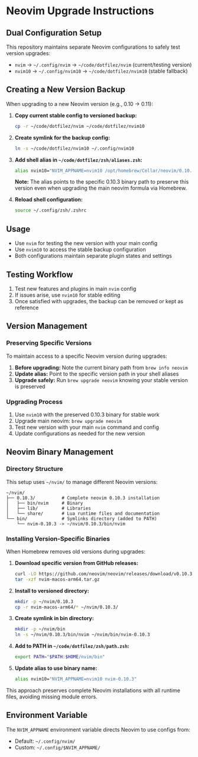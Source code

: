 # Neovim Upgrade Instructions

## Dual Configuration Setup

This repository maintains separate Neovim configurations to safely test version upgrades:

- `nvim` → `~/.config/nvim` → `~/code/dotfilez/nvim` (current/testing version)
- `nvim10` → `~/.config/nvim10` → `~/code/dotfilez/nvim10` (stable fallback)

## Creating a New Version Backup

When upgrading to a new Neovim version (e.g., 0.10 → 0.11):

1. **Copy current stable config to versioned backup:**
   ```bash
   cp -r ~/code/dotfilez/nvim ~/code/dotfilez/nvim10
   ```

2. **Create symlink for the backup config:**
   ```bash
   ln -s ~/code/dotfilez/nvim10 ~/.config/nvim10
   ```

3. **Add shell alias in `~/code/dotfilez/zsh/aliases.zsh`:**
   ```bash
   alias nvim10="NVIM_APPNAME=nvim10 /opt/homebrew/Cellar/neovim/0.10.3/bin/nvim"
   ```
   
   **Note:** The alias points to the specific 0.10.3 binary path to preserve this version even when upgrading the main neovim formula via Homebrew.

4. **Reload shell configuration:**
   ```bash
   source ~/.config/zsh/.zshrc
   ```

## Usage

- Use `nvim` for testing the new version with your main config
- Use `nvim10` to access the stable backup configuration
- Both configurations maintain separate plugin states and settings

## Testing Workflow

1. Test new features and plugins in main `nvim` config
2. If issues arise, use `nvim10` for stable editing
3. Once satisfied with upgrades, the backup can be removed or kept as reference

## Version Management

### Preserving Specific Versions
To maintain access to a specific Neovim version during upgrades:

1. **Before upgrading:** Note the current binary path from `brew info neovim`
2. **Update alias:** Point to the specific version path in your shell aliases
3. **Upgrade safely:** Run `brew upgrade neovim` knowing your stable version is preserved

### Upgrading Process
1. Use `nvim10` with the preserved 0.10.3 binary for stable work
2. Upgrade main neovim: `brew upgrade neovim` 
3. Test new version with your main `nvim` command and config
4. Update configurations as needed for the new version

## Neovim Binary Management

### Directory Structure
This setup uses `~/nvim/` to manage different Neovim versions:

```
~/nvim/
├── 0.10.3/          # Complete neovim 0.10.3 installation
│   ├── bin/nvim     # Binary
│   ├── lib/         # Libraries
│   └── share/       # Lua runtime files and documentation
└── bin/             # Symlinks directory (added to PATH)
    └── nvim-0.10.3 -> ~/nvim/0.10.3/bin/nvim
```

### Installing Version-Specific Binaries
When Homebrew removes old versions during upgrades:

1. **Download specific version from GitHub releases:**
   ```bash
   curl -LO https://github.com/neovim/neovim/releases/download/v0.10.3/nvim-macos-arm64.tar.gz
   tar -xzf nvim-macos-arm64.tar.gz
   ```

2. **Install to versioned directory:**
   ```bash
   mkdir -p ~/nvim/0.10.3
   cp -r nvim-macos-arm64/* ~/nvim/0.10.3/
   ```

3. **Create symlink in bin directory:**
   ```bash
   mkdir -p ~/nvim/bin
   ln -s ~/nvim/0.10.3/bin/nvim ~/nvim/bin/nvim-0.10.3
   ```

4. **Add to PATH in `~/code/dotfilez/zsh/path.zsh`:**
   ```bash
   export PATH="$PATH:$HOME/nvim/bin"
   ```

5. **Update alias to use binary name:**
   ```bash
   alias nvim10="NVIM_APPNAME=nvim10 nvim-0.10.3"
   ```

This approach preserves complete Neovim installations with all runtime files, avoiding missing module errors.

## Environment Variable

The `NVIM_APPNAME` environment variable directs Neovim to use configs from:
- Default: `~/.config/nvim/`
- Custom: `~/.config/$NVIM_APPNAME/`